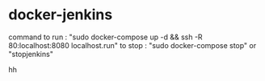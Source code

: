 # docker-jenkins
command to run :
"sudo docker-compose up -d && ssh -R 80:localhost:8080 localhost.run"
to stop :
"sudo docker-compose stop" or "stopjenkins"




hh
